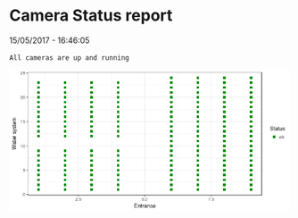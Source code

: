 Camera Status report
================
15/05/2017 - 16:46:05

    All cameras are up and running

![](camreport_files/figure-markdown_github/unnamed-chunk-2-1.png)
